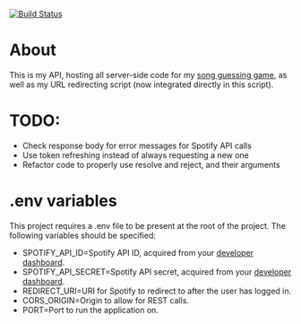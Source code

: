 [![Build Status](https://jenkins.julianvos.nl/buildStatus/icon?job=api.julianvos.nl)](https://jenkins.julianvos.nl/job/api.julianvos.nl/)

# About
This is my API, hosting all server-side code for my [song guessing game](https://github.com/Ghoelian/songguesser.julianvos.nl), as well as my
URL redirecting script (now integrated directly in this script).

# TODO:
- Check response body for error messages for Spotify API calls
- Use token refreshing instead of always requesting a new one
- Refactor code to properly use resolve and reject, and their arguments

# .env variables
This project requires a .env file to be present at the root of the project. The following variables should be specified:
- SPOTIFY_API_ID=Spotify API ID, acquired from your [developer dashboard](https://developer.spotify.com/dashboard/).
- SPOTIFY_API_SECRET=Spotify API secret, acquired from your [developer dashboard](https://developer.spotify.com/dashboard/).
- REDIRECT_URI=URI for Spotify to redirect to after the user has logged in.
- CORS_ORIGIN=Origin to allow for REST calls.
- PORT=Port to run the application on.
